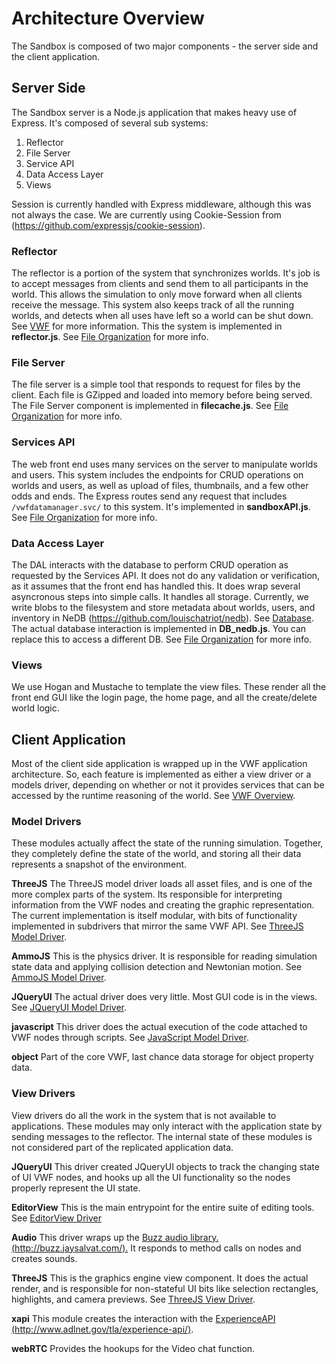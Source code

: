 # Architecture Overview

The Sandbox is composed of two major components - the server side and the client application. 

## Server Side
The Sandbox server is a Node.js application that makes heavy use of Express. It's composed of several sub systems:

1. Reflector
1. File Server
1. Service API
1. Data Access Layer
1. Views

Session is currently handled with Express middleware, although this was not always the case. We are currently using Cookie-Session from (https://github.com/expressjs/cookie-session).

### Reflector
The reflector is a portion of the system that synchronizes worlds. It's job is to accept messages from clients and send them to all participants in the world. This allows the simulation to only move forward when all clients receive the message. This system also keeps track of all the running worlds, and detects when all uses have left so a world can be shut down. See [VWF](VWF/ "VWF") for more information. This the system is implemented in **reflector.js**. See [File Organization](File-Organization/ "File Organization") for more info.

### File Server
The file server is a simple tool that responds to request for files by the client. Each file is GZipped and loaded into memory before being served. The File Server component is implemented in **filecache.js**. See [File Organization](File-Organization/ "File Organization") for more info.

### Services API
The web front end uses many services on the server to manipulate worlds and users. This system includes the endpoints for CRUD operations on worlds and users, as well as upload of files, thumbnails, and a few other odds and ends. The Express routes send any request that includes `/vwfdatamanager.svc/` to this system. It's implemented in **sandboxAPI.js**. See [File Organization](File-Organization/ "File Organization") for more info.

### Data Access Layer
The DAL interacts with the database to perform CRUD operation as requested by the Services API. It does not do any validation or verification, as it assumes that the front end has handled this. It does wrap several asyncronous steps into simple calls. It handles all storage. Currently, we write blobs to the filesystem and store metadata about worlds, users, and inventory in NeDB (https://github.com/louischatriot/nedb). See [Database](Database "DataBase"). The actual database interaction is implemented in **DB_nedb.js**. You can replace this to access a different DB. See [File Organization](File-Organization/ "File Organization") for more info. 

### Views
We use Hogan and Mustache to template the view files. These render all the front end GUI like the login page, the home page, and all the create/delete world logic.

## Client Application
Most of the client side application is wrapped up in the VWF application architecture. So, each feature is implemented as either a view driver or a models driver, depending on whether or not it provides services that can be accessed by the runtime reasoning of the world. See [VWF Overview](VWF "VWF Overview").

### Model Drivers
These modules actually affect the state of the running simulation. Together, they completely define the state of the world, and storing all their data represents a snapshot of the environment. 

**ThreeJS**
The ThreeJS model driver loads all asset files, and is one of the more complex parts of the system. Its responsible for interpreting information from the VWF nodes and creating the graphic representation. The current implementation is itself modular, with bits of functionality implemented in subdrivers that mirror the same VWF API. See [ThreeJS Model Driver](drivers/Drivers/#threejs-model-driver).

**AmmoJS**
This is the physics driver. It is responsible for reading simulation state data and applying collision detection and Newtonian motion. See [AmmoJS Model Driver](drivers/Drivers/#ammojs-model-driver).

**JQueryUI**
The actual driver does very little. Most GUI code is in the views. See [JQueryUI Model Driver](drivers/Drivers/#jqueryiu-model-driver).

**javascript**
This driver does the actual execution of the code attached to VWF nodes through scripts. See [JavaScript Model Driver](drivers/Drivers/#javascript-model-driver).

**object**
Part of the core VWF, last chance data storage for object property data.

### View Drivers
View drivers do all the work in the system that is not available to applications. These modules may only interact with the application state by sending messages to the reflector. The internal state of these modules is not considered part of the replicated application data.

**JQueryUI**
This driver created JQueryUI objects to track the changing state of UI VWF nodes, and hooks up all the UI functionality so the nodes properly represent the UI state.

**EditorView**
This is the main entrypoint for the entire suite of editing tools. See [EditorView Driver](drivers/Drivers/#editorview-driver)

**Audio**
This driver wraps up the [Buzz audio library. (http://buzz.jaysalvat.com/).](http://buzz.jaysalvat.com/ "Buzz audio library") It responds to method calls on nodes and creates sounds.

**ThreeJS**
This is the graphics engine view component. It does the actual render, and is responsible for non-stateful UI bits like selection rectangles, highlights, and camera previews. See [ThreeJS View Driver](drivers/Drivers/#threejs-view-driver).

**xapi**
This module creates the interaction with the [ExperienceAPI (http://www.adlnet.gov/tla/experience-api/)](http://www.adlnet.gov/capabilities/tla/experience-api.html "XAPI - Experience API").

**webRTC**
Provides the hookups for the Video chat function.